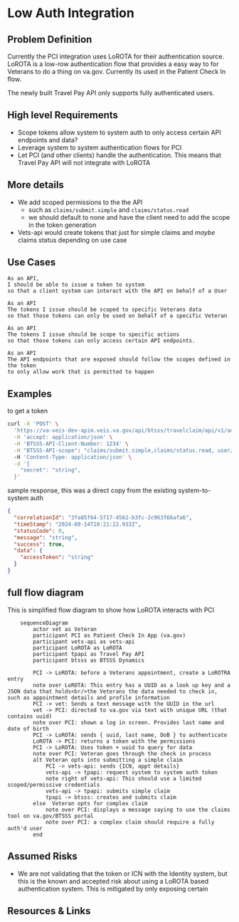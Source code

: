 # Low Auth Integration 

## Problem Definition 

Currently the PCI integration uses LoROTA for their authentication source. LoROTA is a low-row authentication flow that provides a easy way to for Veterans to do a thing on va.gov. Currently its used in the Patient Check In flow. 

The newly built Travel Pay API only supports fully authenticated users. 

## High level Requirements

- Scope tokens allow system to system auth to only access certain API endpoints and data?
- Leverage system to system authentication flows for PCI 
- Let PCI (and other clients) handle the authentication. This means that Travel Pay API will not integrate with LoROTA

## More details 

- We add scoped permissions to the the API 
    - such as `claims/submit.simple` and `claims/status.read`
    - we should default to none and have the client need to add the scope in the token generation 
- Vets-api would create tokens that just for simple claims and *maybe* claims status depending on use case


## Use Cases

```
As an API, 
I should be able to issue a token to system  
so that a client system can interact with the API on behalf of a User
```

```
As an API
The tokens I issue should be scoped to specific Veterans data
so that those tokens can only be used on behalf of a specific Veteran 
```

```
As an API
The tokens I issue should be scope to specific actions 
so that those tokens can only access certain API endpoints. 
```


```
As an API
The API endpoints that are exposed should follow the scopes defined in the token 
to only allow work that is permitted to happen
```

## Examples

to get a token

```sh
curl -X 'POST' \
  'https://va-veis-dev-apim.veis.va.gov/api/btsss/travelclaim/api/v1/auth/system-access-token' \
  -H 'accept: application/json' \
  -H 'BTSSS-API-Client-Number: 1234' \
  -H "BTSSS-API-scope": "claims/submit.simple,claims/status.read, user/{icn}", 
  -H 'Content-Type: application/json' \
  -d '{
    "secret": "string",
  }'
```

sample response, this was a direct copy from the existing system-to-system auth

``` json
{
  "correlationId": "3fa85f64-5717-4562-b3fc-2c963f66afa6",
  "timeStamp": "2024-08-14T18:21:22.933Z",
  "statusCode": 0,
  "message": "string",
  "success": true,
  "data": {
    "accessToken": "string"
  }
}
```


## full flow diagram 

This is simplified flow diagram to show how LoROTA interacts with PCI

``` mermaid
    sequenceDiagram
        actor vet as Veteran
        participant PCI as Patient Check In App (va.gov)
        participant vets-api as vets-api
        participant LoROTA as LoROTA
        participant tpapi as Travel Pay API
        participant btsss as BTSSS Dynamics

        PCI -> LoROTA: before a Veterans appointment, create a LoROTRA entry
        note over LoROTA: This entry has a UUID as a look up key and a JSON data that holds<br/>the Veterans the data needed to check in, such as appointment details and profile information 
        PCI -> vet: Sends a text message with the UUID in the url 
        vet -> PCI: directed to va.gov via text with unique URL (that contains uuid)
        note over PCI: shown a log in screen. Provides last name and date of birth
        PCI -> LoROTA: sends { uuid, last name, DoB } to authenticate
        LoROTA -> PCI: returns a token with the permissions 
        PCI -> LoROTA: Uses token + uuid to query for data
        note over PCI: Veteran goes through the check in process
        alt Veteran opts into submitting a simple claim 
            PCI -> vets-api: sends {ICN, appt details}
            vets-api -> tpapi: request system to system auth token
            note right of vets-api: This should use a limited scoped/permissive credentials 
            vets-api -> tpapi: submits simple claim
            tpapi -> btsss: creates and submits claim 
        else  Veteran opts for complex claim
            note over PCI: displays a message saying to use the claims tool on va.gov/BTSSS portal
            note over PCI: a complex claim should require a fully auth'd user                
        end
```
        
        


## Assumed Risks

- We are not validating that the token or ICN with the Identity system, but this is the known and accepted risk about using a LoROTA based authentication system. This is mitigated by only exposing certain  

## Resources & Links